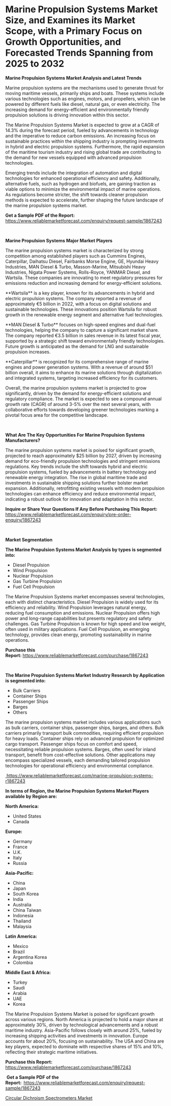 <p><h1>Marine Propulsion Systems Market Size, and Examines its Market Scope, with a Primary Focus on Growth Opportunities, and Forecasted Trends Spanning from 2025 to 2032</h1></p><p><strong>Marine Propulsion Systems Market Analysis and Latest Trends</strong></p>
<p><p>Marine propulsion systems are the mechanisms used to generate thrust for moving maritime vessels, primarily ships and boats. These systems include various technologies such as engines, motors, and propellers, which can be powered by different fuels like diesel, natural gas, or even electricity. The increasing demand for energy-efficient and environmentally friendly propulsion solutions is driving innovation within this sector.</p><p>The Marine Propulsion Systems Market is expected to grow at a CAGR of 14.3% during the forecast period, fueled by advancements in technology and the imperative to reduce carbon emissions. An increasing focus on sustainable practices within the shipping industry is prompting investments in hybrid and electric propulsion systems. Furthermore, the rapid expansion of the maritime tourism industry and rising global trade are contributing to the demand for new vessels equipped with advanced propulsion technologies.</p><p>Emerging trends include the integration of automation and digital technologies for enhanced operational efficiency and safety. Additionally, alternative fuels, such as hydrogen and biofuels, are gaining traction as viable options to minimize the environmental impact of marine operations. As regulations become stricter, the shift towards cleaner propulsion methods is expected to accelerate, further shaping the future landscape of the marine propulsion systems market.</p></p>
<p><strong>Get a Sample PDF of the Report:&nbsp;</strong> <a href="https://www.reliablemarketforecast.com/enquiry/request-sample/1867243?utm_campaign=1167&utm_medium=2&utm_source=Github&utm_content=ia&utm_term=19022025&utm_id=marine-propulsion-systems">https://www.reliablemarketforecast.com/enquiry/request-sample/1867243</a></p>
<p>&nbsp;</p>
<p><strong>Marine Propulsion Systems Major Market Players</strong></p>
<p><p>The marine propulsion systems market is characterized by strong competition among established players such as Cummins Engines, Caterpillar, Daihatsu Diesel, Fairbanks Morse Engine, GE, Hyundai Heavy Industries, MAN Diesel & Turbo, Masson-Marine, Mitsubishi Heavy Industries, Nigata Power Systems, Rolls-Royce, YANMAR Diesel, and Wartsila. These companies are innovating to meet regulatory pressures for emissions reduction and increasing demand for energy-efficient solutions.</p><p>**Wartsila** is a key player, known for its advancements in hybrid and electric propulsion systems. The company reported a revenue of approximately €5 billion in 2022, with a focus on digital solutions and sustainable technologies. These innovations position Wartsila for robust growth in the renewable energy segment and alternative fuel technologies.</p><p>**MAN Diesel & Turbo** focuses on high-speed engines and dual-fuel technologies, helping the company to capture a significant market share. The company reported €3.5 billion in sales revenue in its latest fiscal year, supported by a strategic shift toward environmentally friendly technologies. Future growth is anticipated as the demand for LNG and sustainable propulsion increases.</p><p>**Caterpillar** is recognized for its comprehensive range of marine engines and power generation systems. With a revenue of around $51 billion overall, it aims to enhance its marine solutions through digitalization and integrated systems, targeting increased efficiency for its customers.</p><p>Overall, the marine propulsion systems market is projected to grow significantly, driven by the demand for energy-efficient solutions and regulatory compliance. The market is expected to see a compound annual growth rate (CAGR) of around 3-5% over the next several years, with collaborative efforts towards developing greener technologies marking a pivotal focus area for the competitive landscape.</p></p>
<p>&nbsp;</p>
<p><strong>What Are The Key Opportunities For Marine Propulsion Systems Manufacturers?</strong></p>
<p><p>The marine propulsion systems market is poised for significant growth, projected to reach approximately $25 billion by 2027, driven by increasing demand for eco-friendly propulsion technologies and stringent emissions regulations. Key trends include the shift towards hybrid and electric propulsion systems, fueled by advancements in battery technology and renewable energy integration. The rise in global maritime trade and investments in sustainable shipping solutions further bolster market expansion. Additionally, retrofitting existing vessels with modern propulsion technologies can enhance efficiency and reduce environmental impact, indicating a robust outlook for innovation and adaptation in this sector.</p></p>
<p><strong>Inquire or Share Your Questions If Any Before Purchasing This Report:</strong> <a href="https://www.reliablemarketforecast.com/enquiry/pre-order-enquiry/1867243?utm_campaign=1167&utm_medium=2&utm_source=Github&utm_content=ia&utm_term=19022025&utm_id=marine-propulsion-systems">https://www.reliablemarketforecast.com/enquiry/pre-order-enquiry/1867243</a></p>
<p>&nbsp;</p>
<p><strong>Market Segmentation</strong></p>
<p><strong>The Marine Propulsion Systems Market Analysis by types is segmented into:</strong></p>
<p><ul><li>Diesel Propulsion</li><li>Wind Propulsion</li><li>Nuclear Propulsion</li><li>Gas Turbine Propulsion</li><li>Fuel Cell Propulsion</li></ul></p>
<p><p>The Marine Propulsion Systems market encompasses several technologies, each with distinct characteristics. Diesel Propulsion is widely used for its efficiency and reliability. Wind Propulsion leverages natural energy, reducing fuel consumption and emissions. Nuclear Propulsion offers high power and long-range capabilities but presents regulatory and safety challenges. Gas Turbine Propulsion is known for high speed and low weight, often used in military applications. Fuel Cell Propulsion, an emerging technology, provides clean energy, promoting sustainability in marine operations.</p></p>
<p><strong>Purchase this Report:&nbsp;</strong><a href="https://www.reliablemarketforecast.com/purchase/1867243?utm_campaign=1167&utm_medium=2&utm_source=Github&utm_content=ia&utm_term=19022025&utm_id=marine-propulsion-systems">https://www.reliablemarketforecast.com/purchase/1867243</a></p>
<p>&nbsp;</p>
<p><strong>The Marine Propulsion Systems Market Industry Research by Application is segmented into:</strong></p>
<p><ul><li>Bulk Carriers</li><li>Container Ships</li><li>Passenger Ships</li><li>Barges</li><li>Others</li></ul></p>
<p><p>The marine propulsion systems market includes various applications such as bulk carriers, container ships, passenger ships, barges, and others. Bulk carriers primarily transport bulk commodities, requiring efficient propulsion for heavy loads. Container ships rely on advanced propulsion for optimized cargo transport. Passenger ships focus on comfort and speed, necessitating reliable propulsion systems. Barges, often used for inland transport, benefit from cost-effective solutions. Other applications may encompass specialized vessels, each demanding tailored propulsion technologies for operational efficiency and environmental compliance.</p></p>
<p><a href="https://www.reliablemarketforecast.com/marine-propulsion-systems-r1867243?utm_campaign=1167&utm_medium=2&utm_source=Github&utm_content=ia&utm_term=19022025&utm_id=marine-propulsion-systems">&nbsp;https://www.reliablemarketforecast.com/marine-propulsion-systems-r1867243</a></p>
<p><strong>In terms of Region, the Marine Propulsion Systems Market Players available by Region are:</strong></p>
<p>
    <p> <strong> North America: </strong>
        <ul>
            <li>United States</li>
            <li>Canada</li>
        </ul>
        </p> 
    <p> <strong> Europe: </strong>
        <ul>
            <li>Germany</li>
            <li>France</li>
            <li>U.K.</li>
            <li>Italy</li>
            <li>Russia</li>
        </ul>
        </p> 
    <p> <strong> Asia-Pacific: </strong>
        <ul>
            <li>China</li>
            <li>Japan</li>
            <li>South Korea</li>
            <li>India</li>
            <li>Australia</li>
            <li>China Taiwan</li>
            <li>Indonesia</li>
            <li>Thailand</li>
            <li>Malaysia</li>
        </ul>
        </p> 
    <p> <strong> Latin America: </strong>
        <ul>
            <li>Mexico</li>
            <li>Brazil</li>
            <li>Argentina Korea</li>
            <li>Colombia</li>
        </ul>
        </p> 
    <p> <strong> Middle East & Africa: </strong>
        <ul>
            <li>Turkey</li>
            <li>Saudi</li>
            <li>Arabia</li>
            <li>UAE</li>
            <li>Korea</li>
        </ul>
    </p>
    </p>
<p><p>The Marine Propulsion Systems Market is poised for significant growth across various regions. North America is projected to hold a major share at approximately 30%, driven by technological advancements and a robust maritime industry. Asia-Pacific follows closely with around 25%, fueled by increasing shipping activities and investments in innovation. Europe accounts for about 20%, focusing on sustainability. The USA and China are key players, expected to dominate with respective shares of 15% and 10%, reflecting their strategic maritime initiatives.</p></p>
<p><strong>Purchase this Report: </strong><a href="https://www.reliablemarketforecast.com/purchase/1867243?utm_campaign=1167&utm_medium=2&utm_source=Github&utm_content=ia&utm_term=19022025&utm_id=marine-propulsion-systems">https://www.reliablemarketforecast.com/purchase/1867243</a></p>
<p>&nbsp;<strong>Get a Sample PDF of the Report:&nbsp;&nbsp;</strong><a href="https://www.reliablemarketforecast.com/enquiry/request-sample/1867243?utm_campaign=1167&utm_medium=2&utm_source=Github&utm_content=ia&utm_term=19022025&utm_id=marine-propulsion-systems">https://www.reliablemarketforecast.com/enquiry/request-sample/1867243</a></p>
<p><strong></strong></p>
<p><p><a href="https://github.com/mabutironaldo/Market-Research-Report-List-7/blob/main/circular-dichroism-spectrometers-market.md?utm_campaign=1167&utm_medium=2&utm_source=Github&utm_content=ia&utm_term=19022025&utm_id=marine-propulsion-systems">Circular Dichroism Spectrometers Market</a></p></p>